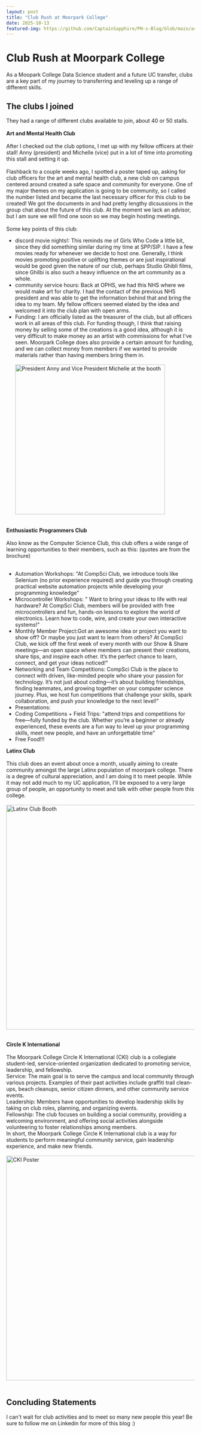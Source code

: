 ```yaml
---
layout: post
title: "Club Rush at Moorpark College"
date: 2025-10-13
featured-img: https://github.com/CaptainSapphire/PH-s-Blog/blob/main/assets/October%202025/IMG_2321.png?raw=true
---
```


# Club Rush at Moorpark College
As a Moopark College Data Science student and a future UC transfer, clubs are a key part of my journey to transferring and leveling up a range of different skills. 

## The clubs I joined
They had a range of different clubs available to join, about 40 or 50 stalls. 
<br><br>
**Art and Mental Health Club** <br><Br>
After I checked out the club options, I met up with my fellow officers at their stall! Anny (president) and Michelle (vice) put in a lot of time into promoting this stall and setting it up. <br><br>
Flashback to a couple weeks ago, I spotted a poster taped up, asking for club officers for the art and mental health club, a new club on campus centered around created a safe space and community for everyone. One of my major themes on my application is going to be community, so I called the number listed and became the last necessary officer for this club to be created! We got the documents in and had pretty lengthy dicsussions in the group chat about the future of this club. At the moment we lack an advisor, but I am sure we will find one soon so we may begin hosting meetings. <br><br>
Some key points of this club:
- discord movie nights!: This reminds me of Girls Who Code a little bit, since they did something similar during my time at SPP/SIP. I have a few movies ready for whenever we decide to host one. Generally, I think movies promoting positive or uplifting themes or are just inspirational would be good given the nature of our club, perhaps Studio Ghibli films, since Ghilbi is also such a heavy influence on the art community as a whole.
- community service hours: Back at OPHS, we had this NHS where we would make art for charity. I had the contact of the previous NHS president and was able to get the information behind that and bring the idea to my team. My fellow officers seemed elated by the idea and welcomed it into the club plan with open arms.
- Funding: I am officially listed as the treasurer of the club, but all officers work in all areas of this club. For funding though, I think that raising money by selling some of the creations is a good idea, although it is very difficult to make money as an artist with commissions for what I've seen. Moorpark College does also provide a certain amount for funding, and we can collect money from members if we wanted to provide materials rather than having members bring them in. 
<br><br>
<img src="https://github.com/CaptainSapphire/PH-s-Blog/blob/main/assets/October%202025/IMG_2321.png?raw=true" width="400" alt="President Anny and Vice President Michelle at the booth"/>  <br><br>

**Enthusiastic Programmers Club** <br><br>
Also know as the Computer Science Club, this club offers a wide range of learning opportunities to their members, such as this: (quotes are from the brochure) <br><br> 
- Automation Workshops: "At CompSci Club, we introduce tools like Selenium (no prior experience required) and guide you through creating practical website automation projects while developing your programming knowledge"
- Microcontroller Workshops: " Want to bring your ideas to life with real hardware? At CompSci Club, members will be provided with free microcontrollers and fun, hands-on lessons to explore the world of electronics. Learn how to code, wire, and create your own interactive systems!"
- Monthly Member Project:Got an awesome idea or project you want to show off? Or maybe you just want to learn from others? At CompSci Club, we kick off the first week of every month with our Show & Share meetings—an open space where members can present their creations, share tips, and inspire each other. It’s the perfect chance to learn, connect, and get your ideas noticed!"
- Networking and Team Competitions:  CompSci Club is the place to connect with driven, like-minded people who share your passion for technology. It’s not just about coding—it’s about building friendships, finding teammates, and growing together on your computer science journey. Plus, we host fun 
competitions that challenge your skills, spark collaboration, and push your knowledge to the next level!"
- Presentations: 
- Coding Competitions + Field Trips: "attend trips and competitions for free—fully funded by the club. Whether you’re a beginner or already experienced, these events are a fun way to level up your programming skills, meet new people, and have an unforgettable time"
- Free Food!!!


**Latinx Club** <br><br>
This club does an event about once a month, usually aiming to create community amongst the large Latinx population of moorpark college. There is a degree of cultural appreciation, and I am doing it to meet people. While it may not add much to my UC application, I'll be exposed to a very large group of people, an opportunity to meet and talk with other people from this college.
<br><br>
<img src="https://github.com/CaptainSapphire/PH-s-Blog/blob/main/assets/October%202025/IMG_2326.png?raw=true" width="600" alt="Latinx Club Booth"/>  <br><br>


**Circle K International** <br><br>
The Moorpark College Circle K International (CKI) club is a collegiate student-led, service-oriented organization dedicated to promoting service, leadership, and fellowship.<br>
Service: The main goal is to serve the campus and local community through various projects. Examples of their past activities include graffiti trail clean-ups, beach cleanups, senior citizen dinners, and other community service events.<br>
Leadership: Members have opportunities to develop leadership skills by taking on club roles, planning, and organizing events. <br>
Fellowship: The club focuses on building a social community, providing a welcoming environment, and offering social activities alongside volunteering to foster relationships among members. <br>
In short, the Moorpark College Circle K International club is a way for students to perform meaningful community service, gain leadership experience, and make new friends.
<br><br>
<img src="https://github.com/CaptainSapphire/PH-s-Blog/blob/main/assets/October%202025/IMG_2327.png?raw=true" width="600" alt="CKI Poster"/>  <br><br>

## Concluding Statements
I can't wait for club activities and to meet so many new people this year! Be sure to follow me on Linkedin for more of this blog :)
